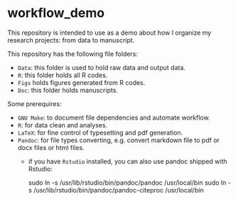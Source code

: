 # workflow_demo
This repository is intended to use as a demo about how I organize my research projects: from data to manuscript.

This repository has the following file folders:

- `Data`: this folder is used to hold raw data and output data.
- `R`: this folder holds all R codes.
- `Figs` holds figures generated from R codes.
- `Doc`: this folder holds manuscripts.

Some prerequires:

- `GNU Make`: to document file dependencies and automate workflow.
- `R`: for data clean and analyses.
- `LaTeX`: for fine control of typesetting and pdf generation.
- `Pandoc`: for file types converting, e.g. convert markdown file to pdf or docx files or html files.
	+ if you have `Rstudio` installed, you can also use pandoc shipped with Rstudio: 

		sudo ln -s /usr/lib/rstudio/bin/pandoc/pandoc /usr/local/bin
		sudo ln -s /usr/lib/rstudio/bin/pandoc/pandoc-citeproc /usr/local/bin
